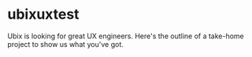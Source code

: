 # ubixuxtest
Ubix is looking for great UX engineers.  Here's the outline of a take-home project to show us what you've got.
